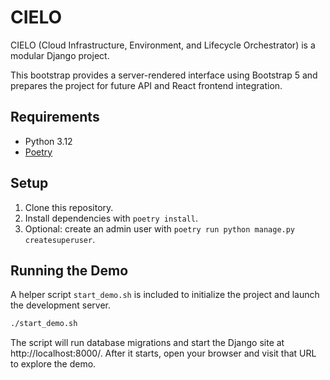 # CIELO

CIELO (Cloud Infrastructure, Environment, and Lifecycle Orchestrator) is a modular Django project.

This bootstrap provides a server-rendered interface using Bootstrap 5 and prepares the project for future API and React frontend integration.

## Requirements

- Python 3.12
- [Poetry](https://python-poetry.org/)

## Setup

1. Clone this repository.
2. Install dependencies with `poetry install`.
3. Optional: create an admin user with `poetry run python manage.py createsuperuser`.

## Running the Demo

A helper script `start_demo.sh` is included to initialize the project and launch the development server.

```bash
./start_demo.sh
```

The script will run database migrations and start the Django site at http://localhost:8000/. After it starts, open your browser and visit that URL to explore the demo.

